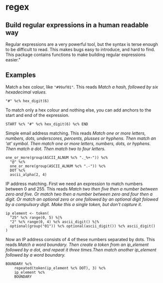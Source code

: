 regex
=====

## Build regular expressions in a human readable way

Regular expressions are a very powerful tool, but the syntax is terse enough 
to be difficult to read.  This makes bugs easy to introduce, and hard to 
find.  This package contains functions to make building regular expressions
easier."

## Examples

Match a hex colour, like `"#99af01"`.  This reads *Match a hash, 
followed by six hexadecimal values.*

    "#" %c% hex_digit(6)

To match only a hex colour and nothing else, you can add anchors to the 
start and end of the expression.

    START %c% "#" %c% hex_digit(6) %c% END
    
Simple email address matching. This reads *Match one or more 
letters, numbers, dots, underscores, percents, plusses or hyphens. Then 
match an 'at' symbol. Then match one or more letters, numbers, dots, or 
hyphens. Then match a dot. Then match two to four letters.*

    one_or_more(group(ASCII_ALNUM %c% "._%+-")) %c%
      "@" %c%
      one_or_more(group(ASCII_ALNUM %c% ".-")) %c%
      DOT %c%
      ascii_alpha(2, 4)
      
IP address matching. First we need an expression to match numbers between 0 
and 255.  This reads *Match two then five then a number between zero and 
five.  Or match two then a number between zero and four then a digit. Or 
match an optional zero or one followed by an optional digit folowed by a
compulsory digit.  Make this a single token, but don't capture it.*

    ip_element <- token(
      "25" %c% range(0, 5) %|%
      "2" %c% range(0, 4) %c% ascii_digit() %|%
      optional(group("01")) %c% optional(ascii_digit()) %c% ascii_digit()
    )
    
Now an IP address consists of 4 of these numbers separated by dots. This 
reads *Match a word boundary. Then create a token from an ip_element 
followed by a dot, and repeat it three times.Then match another ip_element
followed by a word boundary.*

    BOUNDARY %c% 
        repeated(token(ip_element %c% DOT), 3) %c% 
        ip_element %c%
        BOUNDARY